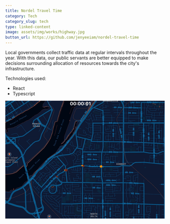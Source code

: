```yaml
---
title: Nordel Travel Time
category: Tech
category_slug: tech
type: linked-content
image: assets/img/works/highway.jpg
button_url: https://github.com/jenyeeiam/nordel-travel-time
---
```


Local governments collect traffic data at regular intervals throughout the year. With this data, our public servants are better equipped to make decisions surrounding allocation of resources towards the city's infrastructure.

Technologies used:
* React
* Typescript

![](assets/img/works/car-demo.gif)
